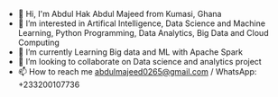 - 👋 Hi, I'm Abdul Hak Abdul Majeed from Kumasi, Ghana
- 👀 I’m interested in Artifical Intelligence, Data Science and Machine Learning, Python Programming, Data Analytics, Big Data and Cloud Computing
- 🌱 I’m currently Learning  Big data and ML with Apache Spark
- 💞️ I’m looking to collaborate on Data science and analytics project
- 📫 How to reach me abdulmajeed0265@gmail.com / WhatsApp: +233200107736

<!---
abdulmajeed0265/abdulmajeed0265 is a ✨ special ✨ repository because its `README.md` (this file) appears on your GitHub profile.
You can click the Preview link to take a look at your changes.
--->
